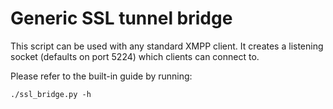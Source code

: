 Generic SSL tunnel bridge
=========================

This script can be used with any standard XMPP client.
It creates a listening socket (defaults on port 5224) which clients can
connect to.

Please refer to the built-in guide by running:

```
./ssl_bridge.py -h
```

